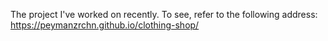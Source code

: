 The project I've worked on recently. To see, refer to the following address:
https://peymanzrchn.github.io/clothing-shop/
